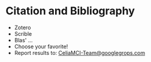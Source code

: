 # Citation and Bibliography
* Zotero
* Scrible
* Blas' ...
* Choose your favorite!
* Report results to: CeliaMCI-Team@googlegrops.com

